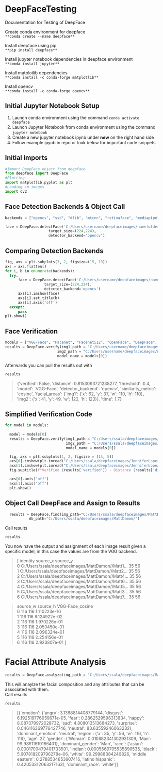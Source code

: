 # DeepFaceTesting
Documentation for Testing of DeepFace
  
Create conda environment for deepface  
```**conda create --name deepface**  ```

Install deepface using pip  
```**pip install deepface**  ```

Install jupyter notebook dependencies in deepface environment  
```**conda install jupyter**  ```
  
Install matplotlib dependencies  
```**conda install -c conda-forge matplotlib**```
  
Install opencv  
```**conda install -c conda-forge opencv**```

## Initial Jupyter Notebook Setup  
1. Launch conda environment using the command ```conda activate deepface```
2. Launch Jupyter Notebook from conda environment using the command ```jupyter notebook```
3. Create a new jupyter notebook ipynb under **new** on the right hand side
4. Follow example ipynb in repo or look below for important code snippets  

## Initial imports
  ```python
#Import DeepFace object from deepface
from deepface import DeepFace
#Plotting
import matplotlib.pyplot as plt
#Loading in images
import cv2
  ```
## Face Detection Backends & Object Call  
```python
backends = ["opencv", "ssd", "dlib", "mtcnn", "retinaface", "mediapipe"]

face = DeepFace.detectFace('C:/Users/username/deepfaceimages/namefolder/name.jpg',
                    target_size=(224,224),
                    detector_backend='opencv')
```

  ## Comparing Detection Backends
  ```python
  fig, axs = plt.subplots(3, 2, figsize=(15, 10))
axs = axs.flatten()
for i, b in enumerate(backends):
    try:
        face = DeepFace.detectFace('C:/Users/username/deepfaceimages/namefolder/name2.jpg',
                    target_size=(224,224),
                    detector_backend='opencv')
        axs[i].imshow(face)
        axs[i].set_title(b)
        axs[i].axis('off')
    except:
        pass
plt.show()
  ```

  ## Face Verification  
  ```python
models = ["VGG-Face", "Facenet", "Facenet512", "OpenFace", "DeepFace", "DeepID", "ArcFace", "Dlib", "SFace"]
results = DeepFace.verify(img1_path = "C:/Users/username/deepfaceimages/namefolder/name7.jpg", 
                          img2_path = "C:/Users/username/deepfaceimages/namefolder/name1.jpg", 
                          model_name = models[0])
  ```
Afterwards you can pull the results out with  
```python
results
```
> {'verified': False,
 'distance': 0.8153093721238277,
 'threshold': 0.4,
 'model': 'VGG-Face',
 'detector_backend': 'opencv',
 'similarity_metric': 'cosine',
 'facial_areas': {'img1': {'x': 62, 'y': 37, 'w': 110, 'h': 110},
  'img2': {'x': 41, 'y': 49, 'w': 123, 'h': 123}},
 'time': 1.7}

  ## Simplified Verification Code  
  ```python
for model in models:
    
    model = models[0]
    results = DeepFace.verify(img1_path = "C:/Users/ssala/deepfaceimages/JenniferLopez/Jlo1.jpg", 
                              img2_path = "C:/Users/ssala/deepfaceimages/JenniferLopez/Jlo2.jpg", 
                              model_name = models[0])

    fig, axs = plt.subplots(1, 2, figsize = (15, 5))
    axs[0].imshow(plt.imread("C:/Users/ssala/deepfaceimages/JenniferLopez/Jlo1.jpg"))
    axs[1].imshow(plt.imread("C:/Users/ssala/deepfaceimages/JenniferLopez/Jlo2.jpg"))
    fig.suptitle(f"Verified {results['verified']} - Distance {results['distance']:0.5}: Model {model}")

    axs[0].axis("off")
    axs[1].axis("off")
    plt.show()
  ```  
  ## Object Call DeepFace and Assign to Results  
  ```python
    results = DeepFace.find(img_path="C:/Users/ssala/deepfaceimages/MattDamon/Matt1.jpg",
             db_path="C:/Users/ssala/deepfaceimages/MattDamon/")
  ```  
  Call results  
  ```python
  results
  ```
You now have the output and assignment of each image result given a specific model, in this case the values are from the VGG backend.  
> [                                            identity  source_x  source_y  \
 0  C:/Users/ssala/deepfaceimages/MattDamon//Matt1...        35        56   
 1  C:/Users/ssala/deepfaceimages/MattDamon//Matt2...        35        56   
 2  C:/Users/ssala/deepfaceimages/MattDamon//Matt4...        35        56   
 3  C:/Users/ssala/deepfaceimages/MattDamon//Matt6...        35        56   
 4  C:/Users/ssala/deepfaceimages/MattDamon//Matt5...        35        56   
 5  C:/Users/ssala/deepfaceimages/MattDamon//Matt3...        35        56   
 6  C:/Users/ssala/deepfaceimages/MattDamon//Matt7...        35        56   
 
   >  source_w  source_h  VGG-Face_cosine  
 0       116       116     1.110223e-16  
 1       116       116     8.124922e-02  
 2       116       116     1.970226e-01  
 3       116       116     2.050450e-01  
 4       116       116     2.096324e-01  
 5       116       116     2.254156e-01  
 6       116       116     2.923807e-01  ]
 >  
 # Facial Attribute Analysis  
 ```python
results = DeepFace.analyze(img_path = "C:/Users/ssala/deepfaceimages/MattDamon/Matt1.jpg")
 ```
This will anaylze the facial composition and any attributes that can be associated with them.  
  Call results  
  ```python
  results
  ```  
  > [{'emotion': {'angry': 3.1368814408779144,
   'disgust': 6.192519776959671e-05,
   'fear': 0.2862529596313834,
   'happy': 8.087079972028732,
   'sad': 4.808013513684273,
   'surprise': 0.046116369776427746,
   'neutral': 83.63559246063232},
  'dominant_emotion': 'neutral',
  'region': {'x': 35, 'y': 56, 'w': 116, 'h': 116},
  'age': 27,
  'gender': {'Woman': 0.010882341302931309, 'Man': 99.98911619186401},
  'dominant_gender': 'Man',
  'race': {'asian': 0.0001700479401733901,
   'indian': 0.0005569705535890535,
   'black': 5.607818209796278e-06,
   'white': 99.29988384246826,
   'middle eastern': 0.2788534853607416,
   'latino hispanic': 0.42053312063217163},
  'dominant_race': 'white'}]
